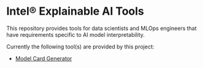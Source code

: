 # Intel® Explainable AI Tools

This repository provides tools for data scientists and MLOps engineers that have requirements specific to AI model interpretability.

Currently the following tool(s) are provided by this project:

- [Model Card Generator](/model_card_gen)
